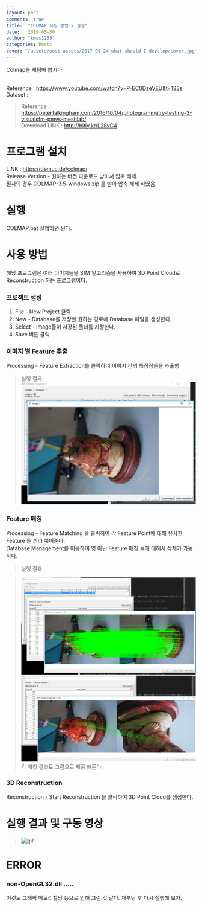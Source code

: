 ```yaml
---
layout: post
comments: true
title:  "COLMAP 세팅 방법 / 실행"
date:   2019-05-30
author: "kmss1258"
categories: Posts
cover: "/assets/post-assets/2017-09-24-what-should-I-develop/cover.jpg"
---
```


Colmap을 세팅해 봅시다    
<br>


Reference : https://www.youtube.com/watch?v=P-EC0DzeVEU&t=183s    
Dataset : 
> Reference : https://peterfalkingham.com/2016/10/04/photogrammetry-testing-3-visualsfm-pmvs-meshlab/    
> Download LINK : http://bitly.kr/L28vC4

# 프로그램 설치
LINK : https://demuc.de/colmap/    
Release Version - 원하는 버전 다운로드 받아서 압축 해제.    
필자의 경우 COLMAP-3.5-windows.zip 를 받아 압축 해제 하였음

# 실행
COLMAP.bat 실행하면 된다.    
    
    

# 사용 방법
해당 프로그램은 여러 이미지들을 SfM 알고리즘을 사용하여 3D Point Cloud로 Reconstruction 하는 프로그램이다.    

### 프로젝트 생성
1. File - New Project 클릭 
2. New - Database를 저장할 원하는 경로에 Database 파일을 생성한다.     
3. Select - Image들이 저장된 폴더를 지정한다.
4. Save 버튼 클릭

### 이미지 별 Feature 추출
Processing - Feature Extraction를 클릭하여 이미지 간의 특징점들을 추출함    
    
> 실행 결과    
> ![img1](https://github.com/kmss1258/Colmap-setup/raw/master/image1.PNG)

### Feature 매칭
Processing - Feature Matching 을 클릭하여 각 Feature Point에 대해 유사한 Feature 들 끼리 묶어준다.    
Database Management를 이용하여 영 아닌 Feature 매칭 들에 대해서 삭제가 가능하다.
    
> 실행 결과    
    
> ![img2](https://github.com/kmss1258/Colmap-setup/raw/master/image2.PNG)    
> ![img2-2](https://github.com/kmss1258/Colmap-setup/raw/master/image2-2.PNG)    
> 각 매칭 결과도 그림으로 제공 해준다.    


### 3D Reconstruction
Reconstruction - Start Reconstruction 을 클릭하여 3D Point Cloud를 생성한다.    

# 실행 결과 및 구동 영상
    
> ![gif1](https://github.com/kmss1258/Colmap-setup/raw/master/gif1.gif)


# ERROR

### non-OpenGL32.dll .....
이것도 그래픽 메모리할당 등으로 인해 그런 것 같다. 재부팅 후 다시 실행해 보자.
